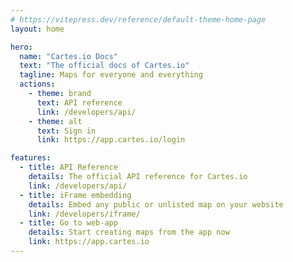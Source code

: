 ```yaml
---
# https://vitepress.dev/reference/default-theme-home-page
layout: home

hero:
  name: "Cartes.io Docs"
  text: "The official docs of Cartes.io"
  tagline: Maps for everyone and everything
  actions:
    - theme: brand
      text: API reference
      link: /developers/api/
    - theme: alt
      text: Sign in
      link: https://app.cartes.io/login

features:
  - title: API Reference
    details: The official API reference for Cartes.io
    link: /developers/api/
  - title: iFrame embedding
    details: Embed any public or unlisted map on your website
    link: /developers/iframe/
  - title: Go to web-app
    details: Start creating maps from the app now
    link: https://app.cartes.io
---
```



